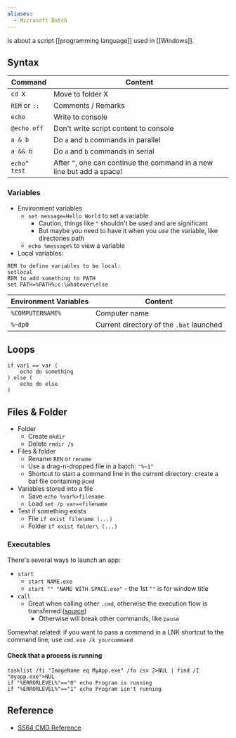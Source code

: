 ```yaml
---
aliases:
  - Microsoft Batch
---
```

Is about a script [[programming language]] used in [[Windows]].
## Syntax
Command | Content
-|-
`cd X` | Move to folder X
`REM` or `::` | Comments / Remarks
`echo` | Write to console
`@echo off` | Don't write script content to console
`a & b` | Do `a` and `b` commands in parallel
`a && b` | Do `a` and `b` commands in serial
`echo^ test` | After `^`, one can continue the command in a new line but add a space!

### Variables
- Environment variables
	- `set message=Hello World` to set a variable
		- Caution, things like `"` shouldn't be used and are significant
		- But maybe you need to have it when you *use* the variable, like directories path
	- `echo %message%` to view a variable
- Local variables:
```batch
REM to define variables to be local:
setlocal
REM to add something to PATH
set PATH=%PATH%;c:\whatever\else
```

| Environment Variables | Content       |
| --------------------- | ------------- |
| `%COMPUTERNAME%`      | Computer name |
| `%~dp0`               | Current directory of the `.bat` launched              |

## Loops
```batch
if var1 == var (
    echo do something
) else (
    echo do else
)
```
## Files & Folder
* Folder
    * Create `mkdir`
    * Delete `rmdir /s `
* Files & folder
    * Rename `REN` or `rename`
    * Use a drag-n-dropped file in a batch: `"%~1"`
    * Shortcut to start a command line in the current directory: create a bat file containing `@cmd`
* Variables stored into a file
    * Save `echo %var%>filename`
    * Load `set /p var=<filename`
* Test if something exists
    * File `if exist filename (...)`
    * Folder `if exist folder\ (...)`
### Executables
There's several ways to launch an app:
* `start`
	* `start NAME.exe`
	* `start "" "NAME WITH SPACE.exe"` - the 1st `""` is for window title
* `call`
	* Great when calling other `.cmd`, otherwise the execution flow is transferred ([source](https://stackoverflow.com/a/29624321))
		* Otherwise will break other commands, like `pause`

Somewhat related: if you want to pass a command in a LNK shortcut to the command line, use `cmd.exe /k yourcommand`
#### Check that a process is running
```batch
tasklist /fi "ImageName eq MyApp.exe" /fo csv 2>NUL | find /I "myapp.exe">NUL
if "%ERRORLEVEL%"=="0" echo Program is running
if "%ERRORLEVEL%"=="1" echo Program isn't running
```

## Reference
- [SS64 CMD Reference](https://ss64.com/nt/)